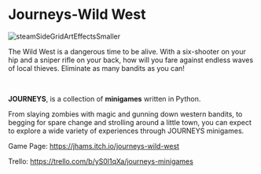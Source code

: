 # Journeys-Wild West
![steamSideGridArtEffectsSmaller](https://github.com/JoshCollins820/Journeys-Wild-West/assets/61770152/13b7be82-e4ce-4223-a262-28d5d0346790)


The Wild West is a dangerous time to be alive.
With a six-shooter on your hip and a sniper rifle on your back, how will you fare against endless waves of local thieves.
Eliminate as many bandits as you can!

‎

**JOURNEYS**, is a collection of **minigames** written in Python.

From slaying zombies with magic and gunning down western bandits, to begging for spare change and strolling around a little town, you can expect to explore a wide variety of experiences through JOURNEYS minigames.

Game Page: https://jhams.itch.io/journeys-wild-west

‎Trello: https://trello.com/b/yS0l1qXa/journeys-minigames
